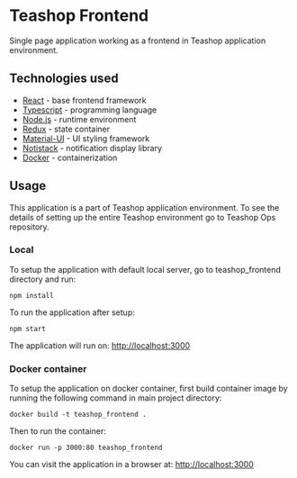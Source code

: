 # Teashop Frontend

Single page application working as a frontend in Teashop application environment.

## Technologies used
- [React](https://reactjs.org/) - base frontend framework
- [Typescript](https://www.typescriptlang.org/) - programming language
- [Node.js](https://nodejs.org/en/) - runtime environment
- [Redux](https://redux.js.org/) - state container
- [Material-UI](https://material-ui.com/) - UI styling framework
- [Notistack](https://github.com/iamhosseindhv/notistack) - notification display library
- [Docker](https://www.docker.com/) - containerization

## Usage

This application is a part of Teashop application environment. To see the details of setting up the entire Teashop environment go to Teashop Ops repository.

### Local

To setup the application with default local server, go to teashop_frontend directory and run:

```
npm install
```

To run the application after setup:

```
npm start
```

The application will run on: [http://localhost:3000](http://localhost:3000)

### Docker container

To setup the application on docker container, first build container image by running the following command in main project directory:

```
docker build -t teashop_frontend .
```

Then to run the container:

```
docker run -p 3000:80 teashop_frontend
```

You can visit the application in a browser at: [http://localhost:3000](http://localhost:3000)
